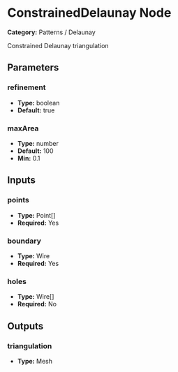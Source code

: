 
# ConstrainedDelaunay Node

**Category:** Patterns / Delaunay

Constrained Delaunay triangulation

## Parameters


### refinement
- **Type:** boolean
- **Default:** true





### maxArea
- **Type:** number
- **Default:** 100
- **Min:** 0.1




## Inputs


### points
- **Type:** Point[]
- **Required:** Yes



### boundary
- **Type:** Wire
- **Required:** Yes



### holes
- **Type:** Wire[]
- **Required:** No



## Outputs


### triangulation
- **Type:** Mesh




